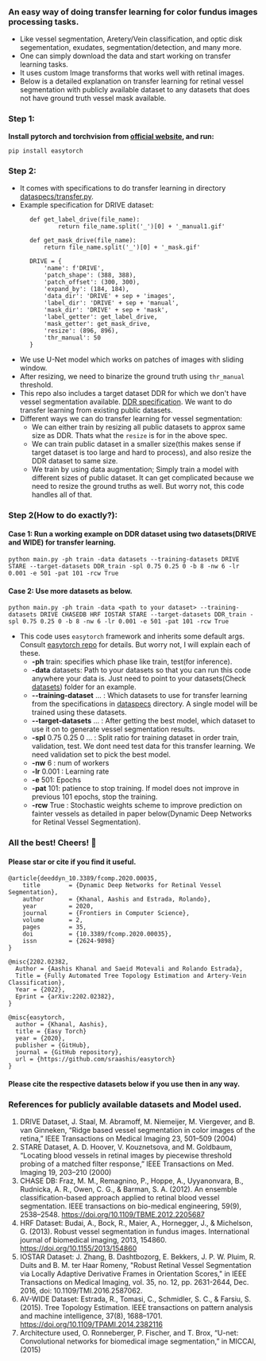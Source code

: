 ### An easy way of doing transfer learning for color fundus images processing tasks.
* Like vessel segmentation, Aretery/Vein classification, and optic disk segementation, exudates, segmentation/detection, and many more.
* One can simply download the data and start working on transfer learning tasks.
* It uses custom Image transforms that works well with retinal images.
* Below is a detailed explanation on transfer learning for retinal vessel segmentation with publicly available dataset to any datasets that does not have ground truth vessel mask available.

### Step 1:
**Install pytorch and torchvision from [official website](https://pytorch.org/), and run:**

```
pip install easytorch
```

### Step 2:
* It comes with specifications to do transfer learning in directory [dataspecs/transfer.py](datasets/transfer.py).
* Example specification for DRIVE dataset:

```
      def get_label_drive(file_name):
              return file_name.split('_')[0] + '_manual1.gif'
      
      def get_mask_drive(file_name):
          return file_name.split('_')[0] + '_mask.gif'
      
      DRIVE = {
          'name': f'DRIVE',
          'patch_shape': (388, 388),
          'patch_offset': (300, 300),
          'expand_by': (184, 184),
          'data_dir': 'DRIVE' + sep + 'images',
          'label_dir': 'DRIVE' + sep + 'manual',
          'mask_dir': 'DRIVE' + sep + 'mask',
          'label_getter': get_label_drive,
          'mask_getter': get_mask_drive,
          'resize': (896, 896),
          'thr_manual': 50
      }
```
* We use U-Net model which works on patches of images with sliding window.
* After resizing, we need to binarize the ground truth using `thr_manual` threshold.
* This repo also includes a target dataset DDR for which we don't have vessel segmentation available. [DDR specification](dataspecs/target.py). We want to do transfer learning from existing public datasets.
* Different ways we can do transfer learning for vessel segmentation:
  * We can either train by resizing all public datasets to approx same size as DDR. Thats what the `resize` is for in the above spec.  
  * We can train public dataset in a smaller size(this makes sense if target dataset is too large and hard to process), and also resize the DDR dataset to same size.
  * We train by using data augmentation; Simply train a model with different sizes of public dataset. It can get complicated because we need to resize the ground truths as well. But worry not, this code handles all of that.

### Step 2(How to do exactly?):
#### Case 1: Run a working example on DDR dataset using two datasets(DRIVE and WIDE) for transfer learning.
`python main.py -ph train -data datasets --training-datasets DRIVE STARE --target-datasets DDR_train -spl 0.75 0.25 0 -b 8 -nw 6 -lr 0.001 -e 501 -pat 101 -rcw True`
#### Case 2: Use more datasets as below.
`python main.py -ph train -data <path to your dataset> --training-datasets DRIVE CHASEDB HRF IOSTAR STARE --target-datasets DDR_train -spl 0.75 0.25 0 -b 8 -nw 6 -lr 0.001 -e 501 -pat 101 -rcw True`
* This code uses `easytorch` framework and inherits some default args. Consult [easytorch repo](https://github.com/sraashis/easytorch) for details. But worry not, I will explain each of these.
  * **-ph** train: specifies which phase like train, test(for inference).
  * **-data** datasets: Path to your datasets so that you can run this code anywhere your data is. Just need to point to your datasets(Check [datasets](datasets)) folder for an example.
  * **--training-dataset** ... : Which datasets to use for transfer learning from the specifications in [dataspecs](dataspecs) directory. A single model will be trained using these datasets.
  * **--target-datasets** ... : After getting the best model, which dataset to use it on to generate vessel segmentation results.
  * **-spl** 0.75 0.25 0  ... : Split ratio for training dataset in order train, validation, test. We dont need test data for this transfer learning. We need validation set to pick the best model.
  * **-nw** 6 : num of workers
  * **-lr** 0.001 : Learning rate
  * **-e** 501: Epochs
  * **-pat** 101: patience to stop training. If model does not improve in previous 101 epochs, stop the training.
  * **-rcw** True : Stochastic weights scheme to improve prediction on fainter vessels as detailed in paper below(Dynamic Deep Networks for Retinal Vessel Segmentation).
  

### All the best! Cheers! 🎉

#### Please star or cite if you find it useful.

```
@article{deeddyn_10.3389/fcomp.2020.00035,
	title        = {Dynamic Deep Networks for Retinal Vessel Segmentation},
	author       = {Khanal, Aashis and Estrada, Rolando},
	year         = 2020,
	journal      = {Frontiers in Computer Science},
	volume       = 2,
	pages        = 35,
	doi          = {10.3389/fcomp.2020.00035},
	issn         = {2624-9898}
}

@misc{2202.02382,
  Author = {Aashis Khanal and Saeid Motevali and Rolando Estrada},
  Title = {Fully Automated Tree Topology Estimation and Artery-Vein Classification},
  Year = {2022},
  Eprint = {arXiv:2202.02382},
}

@misc{easytorch,
  author = {Khanal, Aashis},
  title = {Easy Torch}
  year = {2020},
  publisher = {GitHub},
  journal = {GitHub repository},
  url = {https://github.com/sraashis/easytorch}
}
```
#### Please cite the respective datasets below if you use then in any way.
### References for publicly available datasets and Model used.

1. DRIVE Dataset, J. Staal, M. Abramoff, M. Niemeijer, M. Viergever, and B. van Ginneken, “Ridge based vessel
   segmentation in color images of the retina,” IEEE Transactions on Medical Imaging 23, 501–509 (2004)
2. STARE Dataset, A. D. Hoover, V. Kouznetsova, and M. Goldbaum, “Locating blood vessels in retinal images by piecewise
   threshold probing of a matched filter response,” IEEE Transactions on Med. Imaging 19, 203–210 (2000)
3. CHASE DB: Fraz, M. M., Remagnino, P., Hoppe, A., Uyyanonvara, B., Rudnicka, A. R., Owen, C. G., & Barman, S. A. (2012). An ensemble classification-based approach applied to retinal blood vessel segmentation. IEEE transactions on bio-medical engineering, 59(9), 2538–2548. https://doi.org/10.1109/TBME.2012.2205687
4. HRF Dataset: Budai, A., Bock, R., Maier, A., Hornegger, J., & Michelson, G. (2013). Robust vessel segmentation in fundus images. International journal of biomedical imaging, 2013, 154860. https://doi.org/10.1155/2013/154860
5. IOSTAR Dataset: J. Zhang, B. Dashtbozorg, E. Bekkers, J. P. W. Pluim, R. Duits and B. M. ter Haar Romeny, "Robust Retinal Vessel Segmentation via Locally Adaptive Derivative Frames in Orientation Scores," in IEEE Transactions on Medical Imaging, vol. 35, no. 12, pp. 2631-2644, Dec. 2016, doi: 10.1109/TMI.2016.2587062.
6. AV-WIDE Dataset: Estrada, R., Tomasi, C., Schmidler, S. C., & Farsiu, S. (2015). Tree Topology Estimation. IEEE transactions on pattern analysis and machine intelligence, 37(8), 1688–1701. https://doi.org/10.1109/TPAMI.2014.2382116
7. Architecture used, O. Ronneberger, P. Fischer, and T. Brox, “U-net: Convolutional networks for biomedical image
   segmentation,” in MICCAI, (2015)
